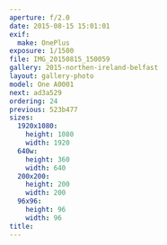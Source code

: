 ```yaml
---
aperture: f/2.0
date: 2015-08-15 15:01:01
exif:
  make: OnePlus
exposure: 1/1500
file: IMG_20150815_150059
gallery: 2015-northen-ireland-belfast
layout: gallery-photo
model: One A0001
next: ad3a529
ordering: 24
previous: 523b477
sizes:
  1920x1080:
    height: 1080
    width: 1920
  640w:
    height: 360
    width: 640
  200x200:
    height: 200
    width: 200
  96x96:
    height: 96
    width: 96
title: 
---
```

